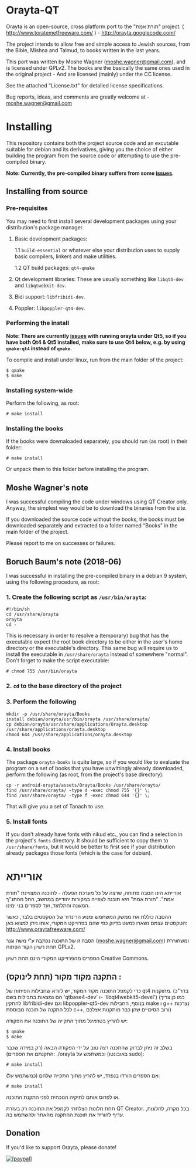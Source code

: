 # Orayta-QT

Orayta is an open-source, cross platform port to the "תורת אמת" project.
( http://www.toratemetfreeware.com/ ) - http://orayta.googlecode.com/

The project intends to allow free and simple access to Jewish sources, from the Bible, Mishna and Talmud, to books written in the last years.

This port was written by Moshe Wagner (moshe.wagner@gmail.com), and is licensed under GPLv2.
The books are the basically the same ones used in the original project - And are licensed (mainly) under the CC license.

See the attached "License.txt" for detailed license specifications.

Bug reports, ideas, and comments are greatly welcome at -
moshe.wagner@gmail.com

# Installing

This repository contains both the project source code and an excutable suitable for debian and its derivatives, giving you the choice of either building the program from the source code or attempting to use the pre-compiled binary.

**Note: Currently, the pre-compiled binary suffers from some [issues](https://github.com/MosheWagner/Orayta-QT/issues/45).**

## Installing from source

### Pre-requisites

You may need to first install several development packages using your distribution's package manager.

1. Basic development packages:

   1.1 `build-essential` or whatever else your distribution uses to supply basic compilers, linkers and make utilities.

   1.2 QT build packages: `qt4-qmake`

2. Qt development libraries: These are usually something like `libqt4-dev` and `libqtwebkit-dev`.

3. Bidi support: `libfribidi-dev`.

4. Poppler: `libpoppler-qt4-dev`.


### Performing the install

**Note: There are currently [issues](https://github.com/MosheWagner/Orayta-QT/issues/45) with running orayta under Qt5, so if you have both Qt4 & Qt5 installed, make sure to use Qt4 below, e.g. by using `qmake-qt4` instead of `qmake`.**

To compile and install under linux, run from the main folder of the project:
```
$ qmake
$ make
```

### Installing system-wide

Perform the following, as root:
```
# make install
```
### Installing the books

If the books were downaloaded separately, you should run (as root) in their folder:
```
# make install
```
Or unpack them to this folder before installing the program.

## Moshe Wagner's note
I was successful compiling the code under windows using QT Creator only. Anyway, the simplest way would be to download the binaries from the site. 

If you downloaded the source code without the books, the books must be downloaded separately and extracted to a folder named "Books" in the main folder of the project.

Please report to me on successes or failures.

## Boruch Baum's note (2018-06)

I was successful in installing the pre-compiled binary in a debian 9 system, using the following procedure, as root:

### 1. Create the following script as `/usr/bin/orayta`:

```
#!/bin/sh
cd /usr/share/orayta
orayta
cd -
```

This is necessary in order to resolve a (temporary) bug that has the executable expect the root book directory to be either in the user's home directory or the executable's directory. This same bug will require us to install the executable in `/usr/share/orayta` instead of somewhere "normal". Don't forget to make the script executable:

```
# chmod 755 /usr/bin/orayta
```

### 2. `cd` to the base directory of the project

### 3. Perform the following
```
mkdir -p /usr/share/orayta/Books
install debian/orayta/usr/bin/orayta /usr/share/orayta/
cp debian/orayta/usr/share/applications/Orayta.desktop /usr/share/applications/orayta.desktop
chmod 644 /usr/share/applications/orayta.desktop
```

### 4. Install books

The package `orayta-books` is quite large, so if you would like to evaluate the program on a set of books that you have unwittingly already downloaded, perform the following (as root, from the project's base directory):

```
cp -r android-orayta/assets/Orayta/Books /usr/share/orayta/
find /usr/share/orayta/ -type d -exec chmod 755 '{}' \;
find /usr/share/orayta/ -type f -exec chmod 644 '{}' \;
```

That will give you a set of Tanach to use.

### 5. Install fonts

If you don't already have fonts with nikud etc., you can find a selection in the project's `fonts` directory. It should be sufficient to copy them to `/usr/share/fonts`, but it would be better to first see if your distribution already packages those fonts (which is the case for debian).

# אורייתא

אורייתא הינו הסבה פתוחה, שרצה על כל מערכת הפעלה - לתוכנה המצויינת "תורת אמת".
"תורת אמת" היא תוכנה לצפייה במקורות יהודיים במחשב, החל מהתנ"ך המשנה והתלמוד, ועד לספרים בני ימינו.

ההסבה כוללת את ממשק המשתמש ומנוע הרינדור של הטקסטים בלבד, כאשר הטקסטים עצמם נשארו כמעט בדיוק כפי שהם בפרוייקט המקורי, אותו ניתן למצוא כאן:
http://www.oraytafreeware.com/

הסבה זו של התוכנה נכתבה ע"י משה וגנר
(moshe.wagner@gmail.com)
ומשחוררת תחת רשיון הקוד הפתוח GPLv2.

הספרים מהפרוייקט המקורי הינם תחת רשיון Creative Commons.

## התקנה מקוד מקור (תחת לינוקס) :
כדי לקמפל התוכנה מקוד המקור, יש לוודא שחבילות הפיתוח של qt4 מתוקנות.
(בדר"כ הם נמצאות בחבילות בשם  'qtbase4-dev' ו- 'libqt4webkit5-devel')
(כמו כן צריך להתקין libfribidi-dev וגם libpoppler-qt5-dev
בנוסף, החבילות make ו g++ נצרכות לכל התקנה של תוכנה מבוססת c++, ורוב הסיכויים שהן כבר מותקנות אצלכם)

יש להריץ בטרמינל מתוך התקייה של התוכנה את הפקודה:
```
$ qmake
$ make
```
בשלב זה ניתן לבדוק שהתכנה רצה טוב על ידי הפקודה הבאה (רק במידה שכבר התקנתם את הספרים):
./orayta
וכמשתמש על (באובונטו sudo):
```
# make install
```
אם הספרים הורדו בנפרד, יש להריץ מתוך התקייה שלהם (כמשתמש על):
```
# make install
```
או לפרוס אותם לתיקיה הנוכחית לפני התקנת התוכנה.


תחת חלונות הצלחתי לקמפל את התוכנה רק בעזרת QT Creator.
בכל מקרה, לחלונות, עדיף להוריד את תוכנת ההתקנה מהאתר ולהשתמש בה.


## Donation

If you'd like to support Orayta, please donate!

<a href="https://www.paypal.com/cgi-bin/webscr?cmd=_s-xclick&hosted_button_id=P8RH8U6ABNJ38"><img src="https://www.paypalobjects.com/en_US/i/btn/btn_donate_LG.gif" alt="[paypal]" /></a>



